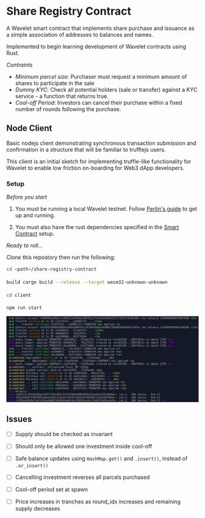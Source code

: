 # Share Registry Contract

A Wavelet smart contract that implements share purchase and issuance as
a simple association of addresses to balances and names.

Implemented to begin learning development of Wavelet contracts using Rust.

_Contraints_
 * _Minimum parcel size_: Purchaser must request a minimum amount of shares to
   participate in the sale
 * _Dummy KYC_:	Check all potential holders (sale or transfer) against a KYC
   service - a function that returns true.
 * _Cool-off Period_: Investors can cancel their purchase within a fixed number
   of rounds following the purchase.

## Node Client
Basic nodejs client demonstrating synchronous transaction submission and
confirmation in a structure that will be familiar to trufflejs users.

This client is an initial sketch for implementing truffle-like functionality
for Wavelet to enable low friction on-boarding for Web3 dApp developers.

### Setup

*Before you start*
1. You must be running a local Wavelet testnet. Follow [Perlin's
guide](https://wavelet.perlin.net/docs/setup) to get up and running.

2. You must also have the rust dependencies specified in the [Smart
Contract](https://wavelet.perlin.net/docs/smart-contracts#setup) setup.

*Ready to roll...*

Clone this repostory then run the following:
```bash
cd <path>/share-registry-contract

build cargo build --release --target wasm32-unknown-unknown                       

cd client

npm run start
```

![alt text](client/doc/main-debug_output.png "Client debug output")

## Issues
 - [ ] Supply should be checked as invariant
 - [ ] Should only be allowed one investment inside cool-off
 - [ ] Safe balance updates using `HashMap.get()` and `.insert()`, instead of `.or_insert()`
 - [ ] Cancelling investment reverses all parcels purchased
 - [ ] Cool-off period set at spawn
 - [ ] Price increases in tranches as round\_idx increases and remaining supply decreases


